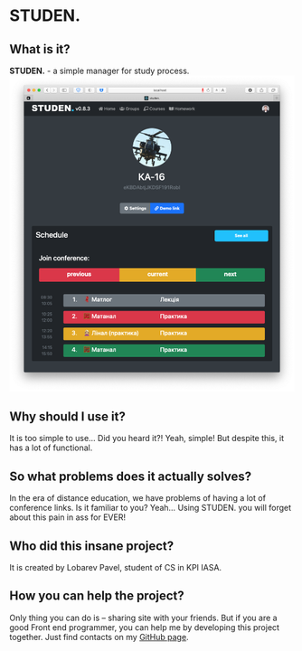 # STUDEN.

## What is it?

**STUDEN.** - a simple manager for study process.
<br/>
<img src="https://raw.githubusercontent.com/OZIOisgood/studen/master/src/assets/screenshot_studen_group_page.png" alt="studen group page"/>

## Why should I use it?

It is too simple to use… Did you heard it?! Yeah, simple! But
despite this, it has a lot of functional.

## So what problems does it actually solves?

In the era of distance education, we have problems of having a
lot of conference links. Is it familiar to you? Yeah… Using
STUDEN. you will forget about this pain in ass for EVER!



## Who did this insane project?

It is created by Lobarev Pavel, student of CS in KPI IASA.


## How you can help the project?

Only thing you can do is – sharing site with your friends. But
if you are a good Front end programmer, you can help me by
developing this project together. Just find contacts on my
[GitHub page](https://github.com/OZIOisgood).
